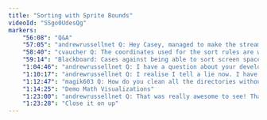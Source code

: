 ```yaml
---
title: "Sorting with Sprite Bounds"
videoId: "SSgo0UdesQg"
markers:
    "56:08": "Q&A"
    "57:05": "andrewrussellnet Q: Hey Casey, managed to make the stream today. Just wanted to pop in and say hi"
    "58:40": "cvaucher Q: The coordinates used for the sort rules are world space, right? Would another approach be to sort the screen space coordinates from the top of the screen down?"
    "59:14": "Blackboard: Cases against being able to sort screen space without Z"
    "1:04:46": "andrewrussellnet Q: I have a question about your development approach: I don't think I've ever seen you create a separate program or environment to test stuff. You always seem to work within the running game. Do you ever find this \"noisy\"?"
    "1:10:17": "andrewrussellnet Q: I realise I tell a lie now. I have seen you do something along those lines on Witness Wednesdays, just less so on Handmade Hero"
    "1:12:47": "magik603 Q: How do you clean all the directories without deleting them?"
    "1:14:25": "Demo Math Visualizations"
    "1:23:00": "andrewrussellnet Q: That was really awesome to see! Thanks!"
    "1:23:28": "Close it on up"
---
```

